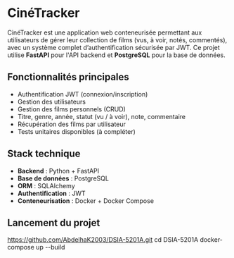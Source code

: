 # CinéTracker
CinéTracker est une application web conteneurisée permettant aux utilisateurs de gérer leur collection de films (vus, à voir, notés, commentés), avec un système complet d’authentification sécurisée par JWT. Ce projet utilise **FastAPI** pour l'API backend et **PostgreSQL** pour la base de données.

## Fonctionnalités principales
-  Authentification JWT (connexion/inscription)
-  Gestion des utilisateurs
-  Gestion des films personnels (CRUD)
-  Titre, genre, année, statut (vu / à voir), note, commentaire
-  Récupération des films par utilisateur
-  Tests unitaires disponibles (à compléter)

## Stack technique
- **Backend** : Python + FastAPI
- **Base de données** : PostgreSQL
- **ORM** : SQLAlchemy
- **Authentification** : JWT 
- **Conteneurisation** : Docker + Docker Compose

## Lancement du projet
https://github.com/AbdelhaK2003/DSIA-5201A.git
cd DSIA-5201A
docker-compose up --build